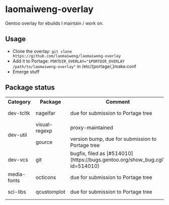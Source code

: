laomaiweng-overlay
==================

Gentoo overlay for ebuilds I maintain / work on.

Usage
-----

* Clone the overlay: `git clone https://github.com/laomaiweng/laomaiweng-overlay`
* Add it to Portage: `PORTDIR_OVERLAY="$PORTDIR_OVERLAY /path/to/laomaiweng-overlay"` in /etc/{portage/,}make.conf
* Emerge stuff

Package status
--------------

<table>
  <tr>
    <th>Category</th><th>Package</th><th>Comment</th><th>Upstream</th>
  </tr>
  <tr>
    <td rowspan=1>dev-tcltk</td><td>nagelfar</td><td>due for submission to Portage tree</td><td>laomaiweng-overlay</td>
  </tr>
  <tr>
    <td rowspan=2>dev-util</td><td>visual-regexp</td><td>proxy-maintained</td><td>Portage</td>
  </tr>
  <tr>
    <td>gource</td><td>version bump, due for submission to Portage tree</td><td>Portage</td>
  </tr>
  <tr>
    <td rowspan=1>dev-vcs</td><td>git</td><td>bugfix, filed as [#514010](https://bugs.gentoo.org/show_bug.cgi?id=514010)</td><td>Portage</td>
  </tr>
  <tr>
    <td rowspan=1>media-fonts</td><td>octicons</td><td>due for submission to Portage tree</td><td>laomaiweng-overlay</td>
  </tr>
  <tr>
    <td rowspan=1>sci-libs</td><td>qcustomplot</td><td>due for submission to Portage tree</td><td>laomaiweng-overlay</td>
  </tr>
</table>
